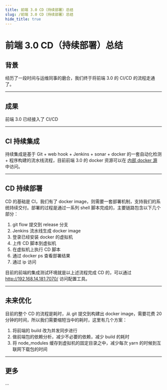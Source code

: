```yaml
---
title: 前端 3.0 CD（持续部署）总结
slug: /前端 3.0 CD（持续部署）总结
hide_title: true
---
```



# 前端 3.0 CD（持续部署）总结

## 背景

经历了一段时间与运维同事的磨合，我们终于将前端 3.0 的 CI/CD 的流程走通了。

---

## 成果

前端 3.0 已经接入了 CI/CD

---

## CI 持续集成

持续集成是基于 Git + web hook + Jenkins + sonar + docker 的一套自动化检测 + 程序构建的流水线流程，目前前端 3.0 的 docker 资源可以在 [内部 docker 源](http://reg.hydevops.com/harbor/projects/11/repositories/provider-app-entry) 中访问。

---

## CD 持续部署

CD 的基础是 CI，我们有了 docker image，则需要一套部署机制，支持我们的系统持续交付。部署的过程是通过一系列 shell 脚本完成的，主要链路包含以下几个部分：

1. git flow 提交到 release 分支
2. Jenkins 流水线生成 docker image
3. 登录已经安装 docker 的虚拟机
4. 上传 CD 脚本到虚拟机
5. 在虚拟机上执行 CD 脚本
6. 通过 docker ps 查看部署结果
7. 通过 ip 访问

目前的前端的集成测试环境就是以上述流程完成 CD 的，可以通过 http://192.168.14.181:7070/ 访问配置工具。

---

## 未来优化

目前的整个 CD 的流程是耗时，从 git 提交到构建出 docker image，需要花费 20 分钟的时间，所以我们需要缩短当中的耗时，这里有几个方案：

1. 将前端的 build 改为并发同步进行
2. 做前端包的依赖分析，减少不必要的依赖，减少 build 的耗时
3. 将 node_modules 缓存到虚拟机的固定目录之中，减少每次 yarn 的时候到互联网下载包的时间

---

## 更多

...
